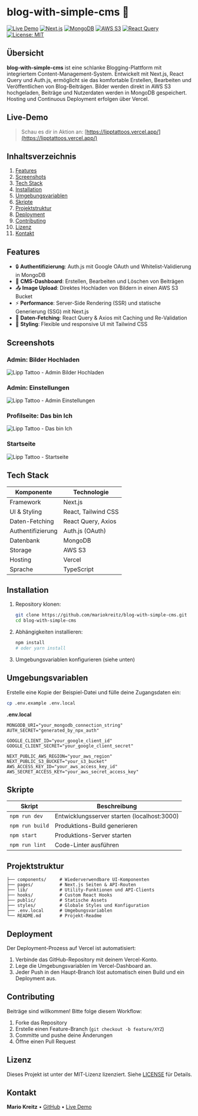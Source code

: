 # blog-with-simple-cms 🌟

[![Live Demo](https://img.shields.io/badge/Live-https%3A%2F%2Flipptattoos.vercel.app-00ACEE?style=for-the-badge&logo=vercel)](https://lipptattoos.vercel.app/)
[![Next.js](https://img.shields.io/badge/Framework-Next.js-000000?style=for-the-badge&logo=next.js)](https://nextjs.org/)
[![MongoDB](https://img.shields.io/badge/Database-MongoDB-47A248?style=for-the-badge&logo=mongodb)](https://www.mongodb.com/)
[![AWS S3](https://img.shields.io/badge/Storage-AWS%20S3-569A31?style=for-the-badge&logo=amazon-aws)](https://aws.amazon.com/s3/)
[![React Query](https://img.shields.io/badge/Data%20Fetching-React%20Query-blue?style=for-the-badge&logo=react-query)](https://react-query.tanstack.com/)
[![License: MIT](https://img.shields.io/badge/License-MIT-blue.svg?style=flat)](./LICENSE)

## Übersicht

**blog-with-simple-cms** ist eine schlanke Blogging-Plattform mit integriertem Content-Management-System. Entwickelt mit Next.js, React Query und Auth.js, ermöglicht sie das komfortable Erstellen, Bearbeiten und Veröffentlichen von Blog-Beiträgen. Bilder werden direkt in AWS S3 hochgeladen, Beiträge und Nutzerdaten werden in MongoDB gespeichert. Hosting und Continuous Deployment erfolgen über Vercel.

## Live-Demo

> Schau es dir in Aktion an: [https://lipptattoos.vercel.app/](https://lipptattoos.vercel.app/)

## Inhaltsverzeichnis

1. [Features](#features)
2. [Screenshots](#screenshots)
3. [Tech Stack](#tech-stack)
4. [Installation](#installation)
5. [Umgebungsvariablen](#umgebungsvariablen)
6. [Skripte](#skripte)
7. [Projektstruktur](#projektstruktur)
8. [Deployment](#deployment)
9. [Contributing](#contributing)
10. [Lizenz](#lizenz)
11. [Kontakt](#kontakt)

## Features

- 🔒 **Authentifizierung**: Auth.js mit Google OAuth und Whitelist-Validierung in MongoDB
- 📝 **CMS-Dashboard**: Erstellen, Bearbeiten und Löschen von Beiträgen
- 📤 **Image Upload**: Direktes Hochladen von Bildern in einen AWS S3 Bucket
- ⚡ **Performance**: Server-Side Rendering (SSR) und statische Generierung (SSG) mit Next.js
- 🔄 **Daten-Fetching**: React Query & Axios mit Caching und Re-Validation
- 🎨 **Styling**: Flexible und responsive UI mit Tailwind CSS

## Screenshots

### Admin: Bilder Hochladen
![Lipp Tattoo - Admin Bilder Hochladen](https://raw.githubusercontent.com/mariokreitz/blog-with-simple-cms/refs/heads/main/public/Lipp%20Tattoo%20-%20Admin%20Bilder%20Hochladen.png)

### Admin: Einstellungen
![Lipp Tattoo - Admin Einstellungen](https://raw.githubusercontent.com/mariokreitz/blog-with-simple-cms/refs/heads/main/public/Lipp%20Tattoo%20-%20Admin%20Einstellungen.png)

### Profilseite: Das bin Ich
![Lipp Tattoo - Das bin Ich](https://raw.githubusercontent.com/mariokreitz/blog-with-simple-cms/refs/heads/main/public/Lipp%20Tattoo%20-%20Das%20bin%20Ich.png)

### Startseite
![Lipp Tattoo - Startseite](https://raw.githubusercontent.com/mariokreitz/blog-with-simple-cms/refs/heads/main/public/Lipp%20Tattoo%20-%20Startseite.png)

## Tech Stack

| Komponente        | Technologie                |
| ----------------- | -------------------------- |
| Framework         | Next.js                    |
| UI & Styling      | React, Tailwind CSS        |
| Daten-Fetching    | React Query, Axios         |
| Authentifizierung | Auth.js (OAuth)            |
| Datenbank         | MongoDB                    |
| Storage           | AWS S3                     |
| Hosting           | Vercel                     |
| Sprache           | TypeScript                 |

## Installation

1. Repository klonen:
   ```bash
   git clone https://github.com/mariokreitz/blog-with-simple-cms.git
   cd blog-with-simple-cms
   ```
2. Abhängigkeiten installieren:
   ```bash
   npm install
   # oder yarn install
   ```
3. Umgebungsvariablen konfigurieren (siehe unten)

## Umgebungsvariablen

Erstelle eine Kopie der Beispiel-Datei und fülle deine Zugangsdaten ein:

```bash
cp .env.example .env.local
```

**.env.local**
```env
MONGODB_URI="your_mongodb_connection_string"
AUTH_SECRET="generated_by_npx_auth"

GOOGLE_CLIENT_ID="your_google_client_id"
GOOGLE_CLIENT_SECRET="your_google_client_secret"

NEXT_PUBLIC_AWS_REGION="your_aws_region"
NEXT_PUBLIC_S3_BUCKET="your_s3_bucket"
AWS_ACCESS_KEY_ID="your_aws_access_key_id"
AWS_SECRET_ACCESS_KEY="your_aws_secret_access_key"
```

## Skripte

| Skript            | Beschreibung                        |
| ----------------- | ----------------------------------- |
| `npm run dev`     | Entwicklungsserver starten (localhost:3000) |
| `npm run build`   | Produktions-Build generieren        |
| `npm start`       | Produktions-Server starten          |
| `npm run lint`    | Code-Linter ausführen               |

## Projektstruktur

```
├── components/     # Wiederverwendbare UI-Komponenten
├── pages/          # Next.js Seiten & API-Routen
├── lib/            # Utility-Funktionen und API-Clients
├── hooks/          # Custom React Hooks
├── public/         # Statische Assets
├── styles/         # Globale Styles und Konfiguration
├── .env.local      # Umgebungsvariablen
└── README.md       # Projekt-Readme
```

## Deployment

Der Deployment-Prozess auf Vercel ist automatisiert:

1. Verbinde das GitHub-Repository mit deinem Vercel-Konto.
2. Lege die Umgebungsvariablen im Vercel-Dashboard an.
3. Jeder Push in den Haupt-Branch löst automatisch einen Build und ein Deployment aus.

## Contributing

Beiträge sind willkommen! Bitte folge diesem Workflow:

1. Forke das Repository
2. Erstelle einen Feature-Branch (`git checkout -b feature/XYZ`)
3. Committe und pushe deine Änderungen
4. Öffne einen Pull Request

## Lizenz

Dieses Projekt ist unter der MIT-Lizenz lizenziert. Siehe [LICENSE](./LICENSE) für Details.

## Kontakt

**Mario Kreitz** • [GitHub](https://github.com/mariokreitz) • [Live Demo](https://lipptattoos.vercel.app/)

